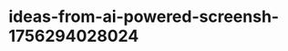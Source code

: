 # ideas-from-ai-powered-screensh-1756294028024
```json [ { "title": "Smart Note Taker", "description": "تطبيق يقوم بتحويل لقطات الشاشة إلى نصوص قابلة للتحرير، مع إمكانية تنظيم الملاحظات وتصنيفها.", "mvp_plan": "استخدام مكتبة OCR لتحويل النصوص من لقطات الشاشة إلى نصوص قابلة للتحرير، ثم بناء واجهة مستخدم بسيطة تتيح للمستخدمين تحميل الصور وتنظيم النصوص." }, { "title": "Visual Recipe Extractor",...
